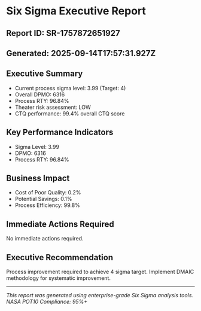 # Six Sigma Executive Report

## Report ID: SR-1757872651927
## Generated: 2025-09-14T17:57:31.927Z

## Executive Summary

- Current process sigma level: 3.99 (Target: 4)
- Overall DPMO: 6316
- Process RTY: 96.84%
- Theater risk assessment: LOW
- CTQ performance: 99.4% overall CTQ score

## Key Performance Indicators

- Sigma Level: 3.99
- DPMO: 6316
- Process RTY: 96.84%

## Business Impact

- Cost of Poor Quality: 0.2%
- Potential Savings: 0.1%
- Process Efficiency: 99.8%

## Immediate Actions Required

No immediate actions required.

## Executive Recommendation

Process improvement required to achieve 4 sigma target. Implement DMAIC methodology for systematic improvement.

---
*This report was generated using enterprise-grade Six Sigma analysis tools.*
*NASA POT10 Compliance: 95%+*
